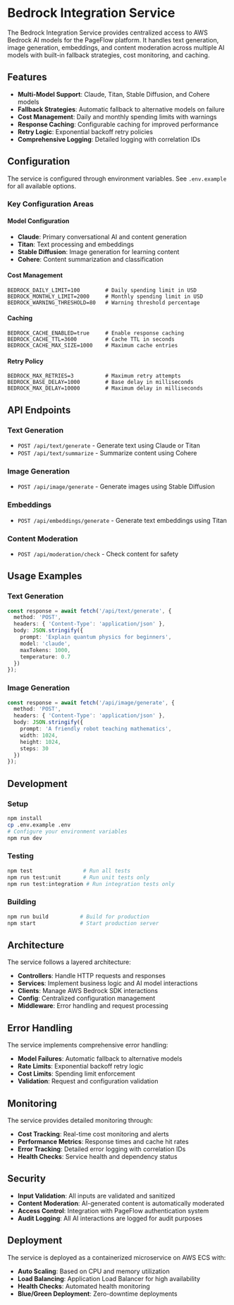 # Bedrock Integration Service

The Bedrock Integration Service provides centralized access to AWS Bedrock AI models for the PageFlow platform. It handles text generation, image generation, embeddings, and content moderation across multiple AI models with built-in fallback strategies, cost monitoring, and caching.

## Features

- **Multi-Model Support**: Claude, Titan, Stable Diffusion, and Cohere models
- **Fallback Strategies**: Automatic fallback to alternative models on failure
- **Cost Management**: Daily and monthly spending limits with warnings
- **Response Caching**: Configurable caching for improved performance
- **Retry Logic**: Exponential backoff retry policies
- **Comprehensive Logging**: Detailed logging with correlation IDs

## Configuration

The service is configured through environment variables. See `.env.example` for all available options.

### Key Configuration Areas

#### Model Configuration
- **Claude**: Primary conversational AI and content generation
- **Titan**: Text processing and embeddings
- **Stable Diffusion**: Image generation for learning content
- **Cohere**: Content summarization and classification

#### Cost Management
```env
BEDROCK_DAILY_LIMIT=100        # Daily spending limit in USD
BEDROCK_MONTHLY_LIMIT=2000     # Monthly spending limit in USD
BEDROCK_WARNING_THRESHOLD=80   # Warning threshold percentage
```

#### Caching
```env
BEDROCK_CACHE_ENABLED=true     # Enable response caching
BEDROCK_CACHE_TTL=3600         # Cache TTL in seconds
BEDROCK_CACHE_MAX_SIZE=1000    # Maximum cache entries
```

#### Retry Policy
```env
BEDROCK_MAX_RETRIES=3          # Maximum retry attempts
BEDROCK_BASE_DELAY=1000        # Base delay in milliseconds
BEDROCK_MAX_DELAY=10000        # Maximum delay in milliseconds
```

## API Endpoints

### Text Generation
- `POST /api/text/generate` - Generate text using Claude or Titan
- `POST /api/text/summarize` - Summarize content using Cohere

### Image Generation
- `POST /api/image/generate` - Generate images using Stable Diffusion

### Embeddings
- `POST /api/embeddings/generate` - Generate text embeddings using Titan

### Content Moderation
- `POST /api/moderation/check` - Check content for safety

## Usage Examples

### Text Generation
```typescript
const response = await fetch('/api/text/generate', {
  method: 'POST',
  headers: { 'Content-Type': 'application/json' },
  body: JSON.stringify({
    prompt: 'Explain quantum physics for beginners',
    model: 'claude',
    maxTokens: 1000,
    temperature: 0.7
  })
});
```

### Image Generation
```typescript
const response = await fetch('/api/image/generate', {
  method: 'POST',
  headers: { 'Content-Type': 'application/json' },
  body: JSON.stringify({
    prompt: 'A friendly robot teaching mathematics',
    width: 1024,
    height: 1024,
    steps: 30
  })
});
```

## Development

### Setup
```bash
npm install
cp .env.example .env
# Configure your environment variables
npm run dev
```

### Testing
```bash
npm test                # Run all tests
npm run test:unit       # Run unit tests only
npm run test:integration # Run integration tests only
```

### Building
```bash
npm run build          # Build for production
npm start              # Start production server
```

## Architecture

The service follows a layered architecture:

- **Controllers**: Handle HTTP requests and responses
- **Services**: Implement business logic and AI model interactions
- **Clients**: Manage AWS Bedrock SDK interactions
- **Config**: Centralized configuration management
- **Middleware**: Error handling and request processing

## Error Handling

The service implements comprehensive error handling:

- **Model Failures**: Automatic fallback to alternative models
- **Rate Limits**: Exponential backoff retry logic
- **Cost Limits**: Spending limit enforcement
- **Validation**: Request and configuration validation

## Monitoring

The service provides detailed monitoring through:

- **Cost Tracking**: Real-time cost monitoring and alerts
- **Performance Metrics**: Response times and cache hit rates
- **Error Tracking**: Detailed error logging with correlation IDs
- **Health Checks**: Service health and dependency status

## Security

- **Input Validation**: All inputs are validated and sanitized
- **Content Moderation**: AI-generated content is automatically moderated
- **Access Control**: Integration with PageFlow authentication system
- **Audit Logging**: All AI interactions are logged for audit purposes

## Deployment

The service is deployed as a containerized microservice on AWS ECS with:

- **Auto Scaling**: Based on CPU and memory utilization
- **Load Balancing**: Application Load Balancer for high availability
- **Health Checks**: Automated health monitoring
- **Blue/Green Deployment**: Zero-downtime deployments